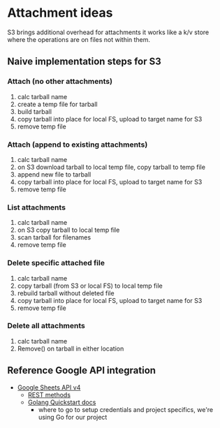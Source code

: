 
# Attachment ideas

S3 brings additional overhead for attachments it works like a k/v store where the operations are on files not within them.

## Naive implementation steps for S3

### Attach (no other attachments)

1. calc tarball name
2. create a temp file for tarball
3. build tarball 
4. copy tarball into place for local FS, upload to target name for S3
5. remove temp file

### Attach (append to existing attachments)

1. calc tarball name
2. on S3 download tarball to local temp file, copy tarball to temp file
3. append new file to tarball
4. copy tarball into place for local FS, upload to target name for S3
5. remove temp file

### List attachments

1. calc tarball name
2. on S3 copy tarball to local temp file
3. scan tarball for filenames
4. remove temp file

### Delete specific attached file

1. calc tarball name
2. copy tarball (from S3 or local FS) to local temp file
3. rebuild tarball without deleted file
4. copy tarball into place for local FS, upload to target name for S3
5. remove temp file

### Delete all attachments

1. calc tarball name
2. Remove() on tarball in either location

## Reference Google API integration

+ [Google Sheets API v4](https://developers.google.com/sheets/)
    + [REST methods](https://developers.google.com/sheets/api/reference/rest/)
    + [Golang Quickstart docs](https://developers.google.com/sheets/api/quickstart/go)
        + where to go to setup credentials and project specifics, we're using Go for our project



